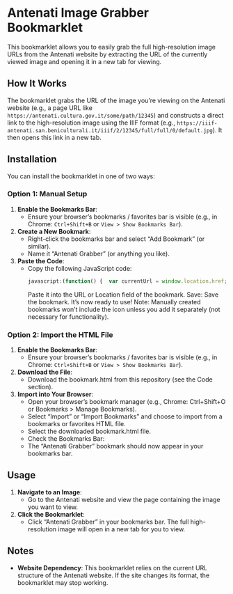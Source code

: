 # Antenati Image Grabber Bookmarklet

This bookmarklet allows you to easily grab the full high-resolution image URLs from the Antenati website by extracting the URL of the currently viewed image and opening it in a new tab for viewing.

## How It Works

The bookmarklet grabs the URL of the image you’re viewing on the Antenati website (e.g., a page URL like `https://antenati.cultura.gov.it/some/path/12345`) and constructs a direct link to the high-resolution image using the IIIF format (e.g., `https://iiif-antenati.san.beniculturali.it/iiif/2/12345/full/full/0/default.jpg`). It then opens this link in a new tab.

## Installation

You can install the bookmarklet in one of two ways:

### Option 1: Manual Setup
1. **Enable the Bookmarks Bar**:
   - Ensure your browser’s bookmarks / favorites bar is visible (e.g., in Chrome: `Ctrl+Shift+B` or `View > Show Bookmarks Bar`).
2. **Create a New Bookmark**:
   - Right-click the bookmarks bar and select “Add Bookmark” (or similar).
   - Name it “Antenati Grabber” (or anything you like).
3. **Paste the Code**:
   - Copy the following JavaScript code:
     ```javascript
     javascript:(function() {  var currentUrl = window.location.href;  var lastSegment = currentUrl.match(/\/([^\/]+)\/?$/)[1];  var targetUrl = 'https://iiif-antenati.san.beniculturali.it/iiif/2/' + lastSegment + '/full/full/0/default.jpg';  window.open(targetUrl, '_blank');})();
     ```
     Paste it into the URL or Location field of the bookmark.
Save:
Save the bookmark. It’s now ready to use!
Note: Manually created bookmarks won’t include the icon unless you add it separately (not necessary for functionality).

### Option 2: Import the HTML File
1. **Enable the Bookmarks Bar**:
   - Ensure your browser’s bookmarks / favorites bar is visible (e.g., in Chrome: `Ctrl+Shift+B` or `View > Show Bookmarks Bar`).
2. **Download the File**:
   - Download the bookmark.html from this repository (see the Code section).
3. **Import into Your Browser**:
   - Open your browser’s bookmark manager (e.g., Chrome: Ctrl+Shift+O or Bookmarks > Manage Bookmarks).
   - Select “Import” or “Import Bookmarks” and choose to import from a bookmarks or favorites HTML file.
   - Select the downloaded bookmark.html file.
   - Check the Bookmarks Bar:
   - The “Antenati Grabber” bookmark should now appear in your bookmarks bar.

## Usage
1. **Navigate to an Image**:
   - Go to the Antenati website and view the page containing the image you want to view.
2. **Click the Bookmarklet**:
   - Click “Antenati Grabber” in your bookmarks bar. The full high-resolution image will open in a new tab for you to view. 

## Notes
- **Website Dependency**: This bookmarklet relies on the current URL structure of the Antenati website. If the site changes its format, the bookmarklet may stop working.
